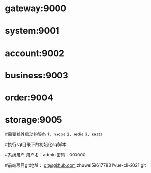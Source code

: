 # gateway:9000
# system:9001
# account:9002
# business:9003
# order:9004
# storage:9005

#需要额外启动的服务
1、nacos
2、redis
3、seata

#执行sql目录下的初始化sql脚本

#系统用户
用户名：admin
密码：000000

#前端项目git地址：
git@github.com:zhuwei596177831/vue-cli-2021.git